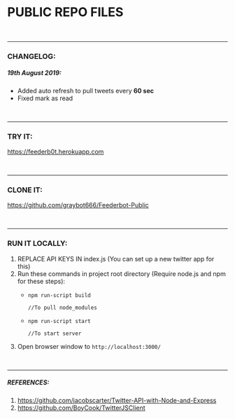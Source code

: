 <h1><strong>PUBLIC REPO FILES</strong></h1>
<br />
<hr>
<h3>CHANGELOG:</h3>
<h5>19th August 2019:</h5>
<ul>
  <li>Added auto refresh to pull tweets every <strong>60 sec</strong></li>
  <li>Fixed mark as read</li>
</ul>
<br />
<hr>
<h3>TRY IT:</h3>
<p><a href="https://feederb0t.herokuapp.com">https://feederb0t.herokuapp.com</a></p>
<br />
<hr>
<h3>CLONE IT:</h3>
<p><a href="https://github.com/graybot666/Feederbot-Public">https://github.com/graybot666/Feederbot-Public</a></p>
<br />
<hr>
<h3>RUN IT LOCALLY:</h3>
<ol><li>REPLACE API KEYS IN index.js (You can set up a new twitter app for this)</li>
  <li>Run these commands in project root directory (Require node.js and npm for these steps):</li>
    <ul>
      <li><code>npm run-script build
        <br />//To pull node_modules
      </code></li>
      <li><code>npm run-script start
        <br />//To start server
      </code></li>
    </ul>
  <li>Open browser window to <code>http://localhost:3000/</code></li>
 </ol>
 <br />
 <hr>
<h5>REFERENCES:</h5>
<ol>
  <li><a href="https://github.com/jacobscarter/Twitter-API-with-Node-and-Express">https://github.com/jacobscarter/Twitter-API-with-Node-and-Express</a></li>
  <li><a href="https://github.com/BoyCook/TwitterJSClient">https://github.com/BoyCook/TwitterJSClient</a></li>
</ol>

